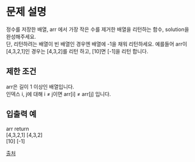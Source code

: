 # 문제 설명

정수를 저장한 배열, arr 에서 가장 작은 수를 제거한 배열을 리턴하는 함수, solution을 완성해주세요.  
단, 리턴하려는 배열이 빈 배열인 경우엔 배열에 -1을 채워 리턴하세요. 예를들어 arr이 [4,3,2,1]인 경우는 [4,3,2]를 리턴 하고, [10]면 [-1]을 리턴 합니다.

## 제한 조건

arr은 길이 1 이상인 배열입니다.  
인덱스 i, j에 대해 i ≠ j이면 arr[i] ≠ arr[j] 입니다.

## 입출력 예

arr return  
[4,3,2,1] [4,3,2]  
[10] [-1]

[출처](https://programmers.co.kr/learn/courses/30/lessons/12935?language=javascript)

